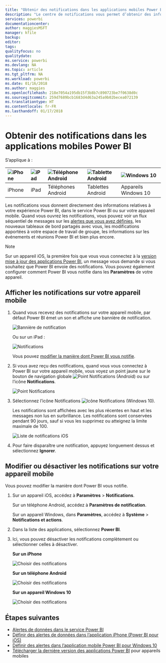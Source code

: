 ```yaml
---
title: "Obtenir des notifications dans les applications mobiles Power BI"
description: "Le centre de notifications vous permet d’obtenir des informations sur votre expérience Power BI directement sur votre appareil mobile."
services: powerbi
documentationcenter: 
author: maggiesMSFT
manager: kfile
backup: 
editor: 
tags: 
qualityfocus: no
qualitydate: 
ms.service: powerbi
ms.devlang: NA
ms.topic: article
ms.tgt_pltfrm: NA
ms.workload: powerbi
ms.date: 01/16/2018
ms.author: maggies
ms.openlocfilehash: 218e7054a195db15f3b8b7c890723be7f0638d0c
ms.sourcegitcommit: 259d7689bcb1683d4d63a245a9b02becea072139
ms.translationtype: HT
ms.contentlocale: fr-FR
ms.lasthandoff: 01/17/2018
---
```

# <a name="get-notifications-in-the-power-bi-mobile-apps"></a>Obtenir des notifications dans les applications mobiles Power BI
S’applique à :

| ![iPhone](media/mobile-apps-notification-center/iphone-logo-50-px.png) | ![iPad](media/mobile-apps-notification-center/ipad-logo-50-px.png) | ![Téléphone Android](media/mobile-apps-notification-center/android-phone-logo-50-px.png) | ![Tablette Android](media/mobile-apps-notification-center/android-tablet-logo-50-px.png) | ![Windows 10](media/mobile-apps-notification-center/win-10-logo-50-px.png) |
|:--- |:--- |:--- |:--- |:--- |
| iPhone |iPad |Téléphones Android |Tablettes Android |Appareils Windows 10 |

Les notifications vous donnent directement des informations relatives à votre expérience Power BI, dans le service Power BI ou sur votre appareil mobile. Quand vous ouvrez les notifications, vous pouvez voir un flux séquentiel de messages sur les [alertes que vous avez définies](mobile-set-data-alerts-in-the-mobile-apps.md), les nouveaux tableaux de bord partagés avec vous, les modifications apportées à votre espace de travail de groupe, les informations sur les événements et réunions Power BI et bien plus encore.

> [!NOTE]
> Sur un appareil iOS, la première fois que vous vous connectez à la [version mise à jour des applications Power BI](https://powerbi.microsoft.com/mobile/), un message vous demande si vous souhaitez que Power BI envoie des notifications. Vous pouvez également configurer comment Power BI vous notifie dans les **Paramètres** de votre appareil. 
> 
> 

## <a name="view-notifications-on-your-mobile-device"></a>Afficher les notifications sur votre appareil mobile
1. Quand vous recevez des notifications sur votre appareil mobile, par défaut Power BI émet un son et affiche une bannière de notification.
   
   ![Bannière de notification](media/mobile-apps-notification-center/power-bi-mobile-notification-banner.png)
   
   Ou sur un iPad :
   
   ![Notifications](media/mobile-apps-notification-center/power-bi-ipad-notifications.png)
   
   Vous pouvez [modifier la manière dont Power BI vous notifie](mobile-apps-notification-center.md#change-or-turn-off-notifications-on-your-mobile-device).
2. Si vous avez reçu des notifications, quand vous vous connectez à Power BI sur votre appareil mobile, vous voyez un point jaune sur le bouton de navigation globale ![Point Notifications](media/mobile-apps-notification-center/power-bi-android-menu-notifications-icon.png) (Android) ou sur l’icône **Notifications**. 
   
   ![Point Notifications](media/mobile-apps-notification-center/power-bi-windows-10-notifications.png)
3. Sélectionnez l’icône Notifications ![Icône Notifications](media/mobile-apps-notification-center/power-bi-windows-10-notification-icon.png) (Windows 10).
   
    Les notifications sont affichées avec les plus récentes en haut et les messages non lus en surbrillance. Les notifications sont conservées pendant 90 jours, sauf si vous les supprimez ou atteignez la limite maximale de 100.
   
   ![Liste de notifications iOS](media/mobile-apps-notification-center/power-bi-iphone-notifications-list.png)
4. Pour faire disparaître une notification, appuyez longuement dessus et sélectionnez **Ignorer**.

## <a name="change-or-turn-off-notifications-on-your-mobile-device"></a>Modifier ou désactiver les notifications sur votre appareil mobile
Vous pouvez modifier la manière dont Power BI vous notifie.

1. Sur un appareil iOS, accédez à **Paramètres** > **Notifications**. 
   
    Sur un téléphone Android, accédez à **Paramètres de notification**.
   
    Sur un appareil Windows, dans **Paramètres**, accédez à **Système** > **Notifications et actions**.
2. Dans la liste des applications, sélectionnez **Power BI**. 
3. Ici, vous pouvez désactiver les notifications complètement ou sélectionner celles à désactiver.
   
    **Sur un iPhone**
   
    ![Choisir des notifications](media/mobile-apps-notification-center/power-bi-notifications-iphone-settings.png)
   
    **Sur un téléphone Android**
   
    ![Choisir des notifications](media/mobile-apps-notification-center/power-bi-notifications-android-settings.png)

    **Sur un appareil Windows 10**

    ![Choisir des notifications](media/mobile-apps-notification-center/power-bi-notifications-windows10-settings.png)

## <a name="next-steps"></a>Étapes suivantes
* [Alertes de données dans le service Power BI](service-set-data-alerts.md)
* [Définir des alertes de données dans l’application iPhone (Power BI pour iOS)](mobile-set-data-alerts-in-the-mobile-apps.md)
* [Définir des alertes dans l’application mobile Power BI pour Windows 10](mobile-set-data-alerts-in-the-mobile-apps.md)
* [Télécharger la dernière version des applications Power BI](https://powerbi.microsoft.com/mobile/) pour appareils mobiles

